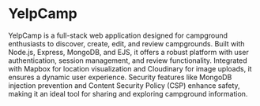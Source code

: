 # YelpCamp
YelpCamp is a full-stack web application designed for campground enthusiasts to discover, create, edit, and review campgrounds. Built with Node.js, Express, MongoDB, and EJS, it offers a robust platform with user authentication, session management, and review functionality. Integrated with Mapbox for location visualization and Cloudinary for image uploads, it ensures a dynamic user experience. Security features like MongoDB injection prevention and Content Security Policy (CSP) enhance safety, making it an ideal tool for sharing and exploring campground information.
